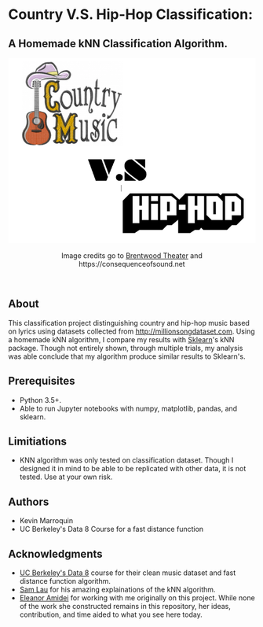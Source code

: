 # Country V.S. Hip-Hop Classification:
## A Homemade kNN Classification Algorithm. 

<p align="center">
<img src="https://github.com/kamcbk/GeneralProjects/blob/master/Country%20V.S.Hip-Hop%20Classification/countryvshiphopimg.png" >
</p>
<p align="center">
  Image credits go to <a href="https://www.brentwood-theatre.co.uk" >Brentwood Theater</a> and https://consequenceofsound.net
</p>
<br>

## About
This classification project distinguishing country and hip-hop music based on lyrics using datasets collected from http://millionsongdataset.com. Using a homemade kNN algorithm, I compare my results with [Sklearn](https://scikit-learn.org/stable/)'s kNN package. Though not entirely shown, through multiple trials, my analysis was able conclude that my algorithm produce similar results to Sklearn's. 

## Prerequisites
* Python 3.5+.
* Able to run Jupyter notebooks with numpy, matplotlib, pandas, and sklearn.

## Limitiations
* KNN algorithm was only tested on classification dataset. Though I designed it in mind to be able to be replicated with other data, it is not tested. Use at your own risk.

## Authors
* Kevin Marroquin
* UC Berkeley's Data 8 Course for a fast distance function

## Acknowledgments
- [UC Berkeley's Data 8](http://data8.org/su17/) course for their clean music dataset and fast distance function algorithm.
- [Sam Lau](https://www.samlau.me) for his amazing explainations of the kNN algorithm.
- [Eleanor Amidei](https://www.linkedin.com/in/eleanoramidei/) for working with me originally on this project. While none of the work she constructed remains in this repository, her ideas, contribution, and time aided to what you see here today.
